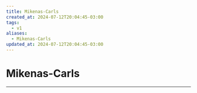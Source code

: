 ```yaml
---
title: Mikenas-Carls
created_at: 2024-07-12T20:04:45-03:00
tags:
  - v1
aliases:
  - Mikenas-Carls
updated_at: 2024-07-12T20:04:45-03:00
---
```

# Mikenas-Carls
---

